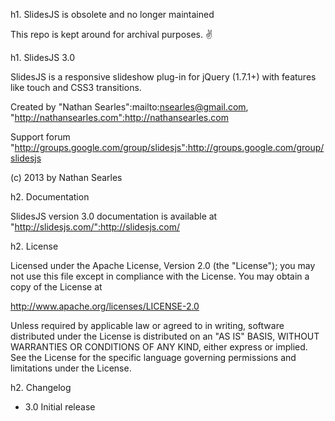h1. SlidesJS is obsolete and no longer maintained

This repo is kept around for archival purposes. ✌️

h1. SlidesJS 3.0

SlidesJS is a responsive slideshow plug-in for jQuery (1.7.1+) with features like touch and CSS3 transitions.

Created by "Nathan Searles":mailto:nsearles@gmail.com, "http://nathansearles.com":http://nathansearles.com

Support forum "http://groups.google.com/group/slidesjs":http://groups.google.com/group/slidesjs

(c) 2013 by Nathan Searles

h2. Documentation

SlidesJS version 3.0 documentation is available at "http://slidesjs.com/":http://slidesjs.com/

h2. License

Licensed under the Apache License, Version 2.0 (the "License");
you may not use this file except in compliance with the License.
You may obtain a copy of the License at

http://www.apache.org/licenses/LICENSE-2.0

Unless required by applicable law or agreed to in writing, software
distributed under the License is distributed on an "AS IS" BASIS,
WITHOUT WARRANTIES OR CONDITIONS OF ANY KIND, either express or implied.
See the License for the specific language governing permissions and
limitations under the License.

h2. Changelog

* 3.0 Initial release
